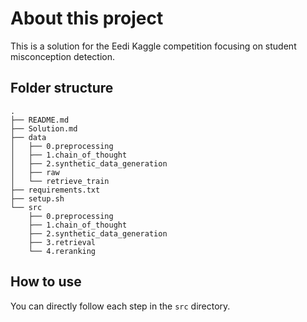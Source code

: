 # About this project
This is a solution for the Eedi Kaggle competition focusing on student misconception detection.

## Folder structure
```
.
├── README.md
├── Solution.md
├── data
│   ├── 0.preprocessing
│   ├── 1.chain_of_thought
│   ├── 2.synthetic_data_generation
│   ├── raw
│   └── retrieve_train
├── requirements.txt
├── setup.sh
└── src
    ├── 0.preprocessing
    ├── 1.chain_of_thought
    ├── 2.synthetic_data_generation
    ├── 3.retrieval
    └── 4.reranking
```
## How to use
You can directly follow each step in the `src` directory.